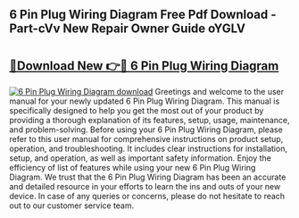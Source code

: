 ## 6 Pin Plug Wiring Diagram Free Pdf Download - Part-cVv New Repair Owner Guide oYGLV

# <h2><a href="http://dfjk09.blite.top/?on=6+Pin+Plug+Wiring+Diagram">🔗Download New 👉🔴 6 Pin Plug Wiring Diagram</a></h2>

[![6 Pin Plug Wiring Diagram download](https://i.imgur.com/lujVjoI.png)](http://dfjk09.blite.top/?on=6+Pin+Plug+Wiring+Diagram)
Greetings and welcome to the user manual for your newly updated 6 Pin Plug Wiring Diagram. This manual is specifically designed to help you get the most out of your product by providing a thorough explanation of its features, setup, usage, maintenance, and problem-solving. Before using your 6 Pin Plug Wiring Diagram, please refer to this user manual for comprehensive instructions on product setup, operation, and troubleshooting. It includes clear instructions for installation, setup, and operation, as well as important safety information. Enjoy the efficiency of list of features while using your new 6 Pin Plug Wiring Diagram. We trust that the 6 Pin Plug Wiring Diagram has been an accurate and detailed resource in your efforts to learn the ins and outs of your new device. In case of any queries or concerns, please do not hesitate to reach out to our customer service team.
